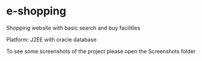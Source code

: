# e-shopping
Shopping website with basic search and buy facilities

Platform: J2EE with oracle database

To see some screenshots of the project please open the Screenshots folder
